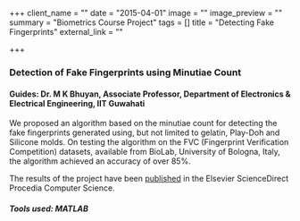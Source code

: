+++
client_name = ""
date = "2015-04-01"
image = ""
image_preview = ""
summary = "Biometrics Course Project"
tags = []
title = "Detecting Fake Fingerprints"
external_link = ""

+++

### Detection of Fake Fingerprints using Minutiae Count
#### **Guides**: Dr. M K Bhuyan, Associate Professor, Department of Electronics & Electrical Engineering, IIT Guwahati

We proposed an algorithm based on the minutiae count for detecting the fake fingerprints generated using, but not limited to gelatin, Play-Doh and Silicone molds. On testing the algorithm on the FVC (Fingerprint Verification Competition) datasets, available from BioLab, University of Bologna, Italy, the algorithm achieved an accuracy of over 85%.

The results of the project have been <a href="/publication/fake-fingerprint">published</a> in the Elsevier ScienceDirect Procedia Computer Science.

<!-- ![Image of the result obtained on the test kit](/img/uploads/TestKit_Image.jpg) ![Image of the result obtained on the test kit](/img/uploads/TestKit_ROI.jpg) -->

##### **Tools used**: MATLAB